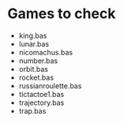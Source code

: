 # Games to check

* king.bas
* lunar.bas
* nicomachus.bas
* number.bas
* orbit.bas
* rocket.bas
* russianroulette.bas
* tictactoe1.bas
* trajectory.bas
* trap.bas
